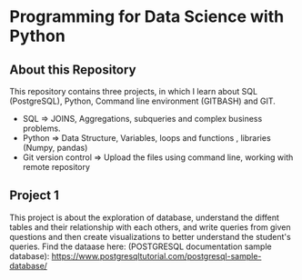 # Programming for Data Science with Python
## About this Repository
This repository contains three projects, in which I learn about SQL (PostgreSQL), Python, Command line environment (GITBASH) and GIT.
* SQL => JOINS, Aggregations, subqueries and complex business problems.
* Python => Data Structure, Variables, loops and functions , libraries (Numpy, pandas)
* Git version control => Upload the files using command line, working with remote repository

## Project 1
This project is about the exploration of database, understand the diffent tables and their relationship with each others, and write queries from given questions and then create visualizations to better understand the student's queries. Find the dataase here: (POSTGRESQL documentation sample database): https://www.postgresqltutorial.com/postgresql-sample-database/
